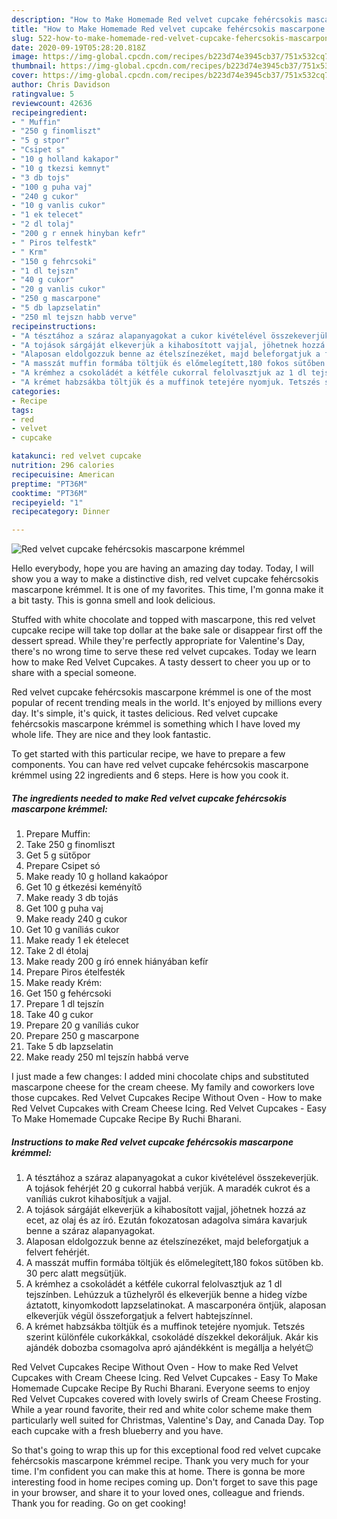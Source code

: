 ```yaml
---
description: "How to Make Homemade Red velvet cupcake fehércsokis mascarpone krémmel"
title: "How to Make Homemade Red velvet cupcake fehércsokis mascarpone krémmel"
slug: 522-how-to-make-homemade-red-velvet-cupcake-fehercsokis-mascarpone-kremmel
date: 2020-09-19T05:28:20.818Z
image: https://img-global.cpcdn.com/recipes/b223d74e3945cb37/751x532cq70/red-velvet-cupcake-fehercsokis-mascarpone-kremmel-recept-foto.jpg
thumbnail: https://img-global.cpcdn.com/recipes/b223d74e3945cb37/751x532cq70/red-velvet-cupcake-fehercsokis-mascarpone-kremmel-recept-foto.jpg
cover: https://img-global.cpcdn.com/recipes/b223d74e3945cb37/751x532cq70/red-velvet-cupcake-fehercsokis-mascarpone-kremmel-recept-foto.jpg
author: Chris Davidson
ratingvalue: 5
reviewcount: 42636
recipeingredient:
- " Muffin"
- "250 g finomliszt"
- "5 g stpor"
- "Csipet s"
- "10 g holland kakapor"
- "10 g tkezsi kemnyt"
- "3 db tojs"
- "100 g puha vaj"
- "240 g cukor"
- "10 g vanlis cukor"
- "1 ek telecet"
- "2 dl tolaj"
- "200 g r ennek hinyban kefr"
- " Piros telfestk"
- " Krm"
- "150 g fehrcsoki"
- "1 dl tejszn"
- "40 g cukor"
- "20 g vanlis cukor"
- "250 g mascarpone"
- "5 db lapzselatin"
- "250 ml tejszn habb verve"
recipeinstructions:
- "A tésztához a száraz alapanyagokat a cukor kivételével összekeverjük. A tojások fehérjét 20 g cukorral habbá verjük. A maradék cukrot és a vaníliás cukrot kihabosítjuk a vajjal."
- "A tojások sárgáját elkeverjük a kihabosított vajjal, jöhetnek hozzá az ecet, az olaj és az író. Ezután fokozatosan adagolva simára kavarjuk benne a száraz alapanyagokat."
- "Alaposan eldolgozzuk benne az ételszínezéket, majd beleforgatjuk a felvert fehérjét."
- "A masszát muffin formába töltjük és előmelegített,180 fokos sütőben kb. 30 perc alatt megsütjük."
- "A krémhez a csokoládét a kétféle cukorral felolvasztjuk az 1 dl tejszínben. Lehúzzuk a tűzhelyről és elkeverjük benne a hideg vízbe áztatott, kinyomkodott lapzselatinokat. A mascarponéra öntjük, alaposan elkeverjük végül összeforgatjuk a felvert habtejszínnel."
- "A krémet habzsákba töltjük és a muffinok tetejére nyomjuk. Tetszés szerint különféle cukorkákkal, csokoládé díszekkel dekoráljuk. Akár kis ajándék dobozba csomagolva apró ajándékként is megállja a helyét😉"
categories:
- Recipe
tags:
- red
- velvet
- cupcake

katakunci: red velvet cupcake 
nutrition: 296 calories
recipecuisine: American
preptime: "PT36M"
cooktime: "PT36M"
recipeyield: "1"
recipecategory: Dinner

---
```



![Red velvet cupcake fehércsokis mascarpone krémmel](https://img-global.cpcdn.com/recipes/b223d74e3945cb37/751x532cq70/red-velvet-cupcake-fehercsokis-mascarpone-kremmel-recept-foto.jpg)

Hello everybody, hope you are having an amazing day today. Today, I will show you a way to make a distinctive dish, red velvet cupcake fehércsokis mascarpone krémmel. It is one of my favorites. This time, I'm gonna make it a bit tasty. This is gonna smell and look delicious.

Stuffed with white chocolate and topped with mascarpone, this red velvet cupcake recipe will take top dollar at the bake sale or disappear first off the dessert spread. While they&#39;re perfectly appropriate for Valentine&#39;s Day, there&#39;s no wrong time to serve these red velvet cupcakes. Today we learn how to make Red Velvet Cupcakes. A tasty dessert to cheer you up or to share with a special someone.

Red velvet cupcake fehércsokis mascarpone krémmel is one of the most popular of recent trending meals in the world. It's enjoyed by millions every day. It's simple, it's quick, it tastes delicious. Red velvet cupcake fehércsokis mascarpone krémmel is something which I have loved my whole life. They are nice and they look fantastic.


To get started with this particular recipe, we have to prepare a few components. You can have red velvet cupcake fehércsokis mascarpone krémmel using 22 ingredients and 6 steps. Here is how you cook it.

<!--inarticleads1-->

##### The ingredients needed to make Red velvet cupcake fehércsokis mascarpone krémmel:

1. Prepare  Muffin:
1. Take 250 g finomliszt
1. Get 5 g sütőpor
1. Prepare Csipet só
1. Make ready 10 g holland kakaópor
1. Get 10 g étkezési keményítő
1. Make ready 3 db tojás
1. Get 100 g puha vaj
1. Make ready 240 g cukor
1. Get 10 g vaníliás cukor
1. Make ready 1 ek ételecet
1. Take 2 dl étolaj
1. Make ready 200 g író ennek hiányában kefír
1. Prepare  Piros ételfesték
1. Make ready  Krém:
1. Get 150 g fehércsoki
1. Prepare 1 dl tejszín
1. Take 40 g cukor
1. Prepare 20 g vaníliás cukor
1. Prepare 250 g mascarpone
1. Take 5 db lapzselatin
1. Make ready 250 ml tejszín habbá verve


I just made a few changes: I added mini chocolate chips and substituted mascarpone cheese for the cream cheese. My family and coworkers love those cupcakes. Red Velvet Cupcakes Recipe Without Oven - How to make Red Velvet Cupcakes with Cream Cheese Icing. Red Velvet Cupcakes - Easy To Make Homemade Cupcake Recipe By Ruchi Bharani. 

<!--inarticleads2-->

##### Instructions to make Red velvet cupcake fehércsokis mascarpone krémmel:

1. A tésztához a száraz alapanyagokat a cukor kivételével összekeverjük. A tojások fehérjét 20 g cukorral habbá verjük. A maradék cukrot és a vaníliás cukrot kihabosítjuk a vajjal.
1. A tojások sárgáját elkeverjük a kihabosított vajjal, jöhetnek hozzá az ecet, az olaj és az író. Ezután fokozatosan adagolva simára kavarjuk benne a száraz alapanyagokat.
1. Alaposan eldolgozzuk benne az ételszínezéket, majd beleforgatjuk a felvert fehérjét.
1. A masszát muffin formába töltjük és előmelegített,180 fokos sütőben kb. 30 perc alatt megsütjük.
1. A krémhez a csokoládét a kétféle cukorral felolvasztjuk az 1 dl tejszínben. Lehúzzuk a tűzhelyről és elkeverjük benne a hideg vízbe áztatott, kinyomkodott lapzselatinokat. A mascarponéra öntjük, alaposan elkeverjük végül összeforgatjuk a felvert habtejszínnel.
1. A krémet habzsákba töltjük és a muffinok tetejére nyomjuk. Tetszés szerint különféle cukorkákkal, csokoládé díszekkel dekoráljuk. Akár kis ajándék dobozba csomagolva apró ajándékként is megállja a helyét😉


Red Velvet Cupcakes Recipe Without Oven - How to make Red Velvet Cupcakes with Cream Cheese Icing. Red Velvet Cupcakes - Easy To Make Homemade Cupcake Recipe By Ruchi Bharani. Everyone seems to enjoy Red Velvet Cupcakes covered with lovely swirls of Cream Cheese Frosting. While a year round favorite, their red and white color scheme make them particularly well suited for Christmas, Valentine&#39;s Day, and Canada Day. Top each cupcake with a fresh blueberry and you have. 

So that's going to wrap this up for this exceptional food red velvet cupcake fehércsokis mascarpone krémmel recipe. Thank you very much for your time. I'm confident you can make this at home. There is gonna be more interesting food in home recipes coming up. Don't forget to save this page in your browser, and share it to your loved ones, colleague and friends. Thank you for reading. Go on get cooking!
